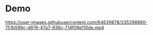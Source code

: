 # Demo







https://user-images.githubusercontent.com/64639878/235298860-751b599c-d976-47a7-936c-714f08e110de.mp4


